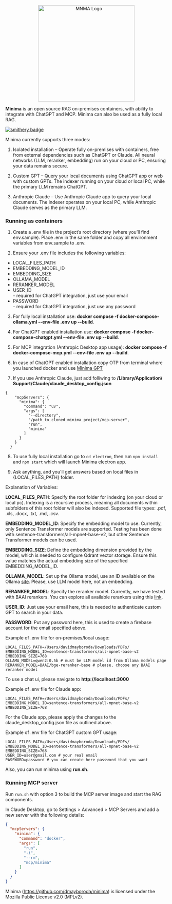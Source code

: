 <p align="center">
  <a href="https://www.mnma.ai/" target="blank"><img src="assets/logo-full.svg" width="300" alt="MNMA Logo" /></a>
</p>

**Minima** is an open source RAG on-premises containers, with ability to integrate with ChatGPT and MCP. 
Minima can also be used as a fully local RAG.

[![smithery badge](https://smithery.ai/badge/minima)](https://smithery.ai/protocol/minima)

Minima currently supports three modes:
1. Isolated installation – Operate fully on-premises with containers, free from external dependencies such as ChatGPT or Claude. All neural networks (LLM, reranker, embedding) run on your cloud or PC, ensuring your data remains secure.

2. Custom GPT – Query your local documents using ChatGPT app or web with custom GPTs. The indexer running on your cloud or local PC, while the primary LLM remains ChatGPT.

3. Anthropic Claude – Use Anthropic Claude app to query your local documents. The indexer operates on your local PC, while Anthropic Claude serves as the primary LLM.

### Running as containers

1. Create a .env file in the project’s root directory (where you’ll find env.sample). Place .env in the same folder and copy all environment variables from env.sample to .env.

2. Ensure your .env file includes the following variables:
<ul>
   <li> LOCAL_FILES_PATH </li>
   <li> EMBEDDING_MODEL_ID </li>
   <li> EMBEDDING_SIZE </li>
   <li> OLLAMA_MODEL </li>
   <li> RERANKER_MODEL </li>
   <li> USER_ID </li> - required for ChatGPT integration, just use your email
   <li> PASSWORD </li> - required for ChatGPT integration, just use any password
</ul>

3. For fully local installation use: **docker compose -f docker-compose-ollama.yml --env-file .env up --build**.

4. For ChatGPT enabled installation use: **docker compose -f docker-compose-chatgpt.yml --env-file .env up --build**.

5. For MCP integration (Anthropic Desktop app usage): **docker compose -f docker-compose-mcp.yml --env-file .env up --build**.

6. In case of ChatGPT enabled installation copy OTP from terminal where you launched docker and use [Minima GPT](https://chatgpt.com/g/g-r1MNTSb0Q-minima-local-computer-search)  

7. If you use Anthropic Claude, just add folliwing to **/Library/Application\ Support/Claude/claude_desktop_config.json**

```
{
    "mcpServers": {
      "minima": {
        "command": "uv",
        "args": [
          "--directory",
          "/path_to_cloned_minima_project/mcp-server",
          "run",
          "minima"
        ]
      }
    }
  }
```
   
8. To use fully local installation go to `cd electron`, then run `npm install` and `npm start` which will launch Minima electron app.

9. Ask anything, and you'll get answers based on local files in {LOCAL_FILES_PATH} folder.

Explanation of Variables:

**LOCAL_FILES_PATH**: Specify the root folder for indexing (on your cloud or local pc). Indexing is a recursive process, meaning all documents within subfolders of this root folder will also be indexed. Supported file types: .pdf, .xls, .docx, .txt, .md, .csv.

**EMBEDDING_MODEL_ID**: Specify the embedding model to use. Currently, only Sentence Transformer models are supported. Testing has been done with sentence-transformers/all-mpnet-base-v2, but other Sentence Transformer models can be used.

**EMBEDDING_SIZE**: Define the embedding dimension provided by the model, which is needed to configure Qdrant vector storage. Ensure this value matches the actual embedding size of the specified EMBEDDING_MODEL_ID.

**OLLAMA_MODEL**: Set up the Ollama model, use an ID available on the Ollama [site](https://ollama.com/search). Please, use LLM model here, not an embedding.

**RERANKER_MODEL**: Specify the reranker model. Currently, we have tested with BAAI rerankers. You can explore all available rerankers using this [link](https://huggingface.co/collections/BAAI/).

**USER_ID**: Just use your email here, this is needed to authenticate custom GPT to search in your data.

**PASSWORD**: Put any password here, this is used to create a firebase account for the email specified above.


Example of .env file for on-premises/local usage:
```
LOCAL_FILES_PATH=/Users/davidmayboroda/Downloads/PDFs/
EMBEDDING_MODEL_ID=sentence-transformers/all-mpnet-base-v2
EMBEDDING_SIZE=768
OLLAMA_MODEL=qwen2:0.5b # must be LLM model id from Ollama models page
RERANKER_MODEL=BAAI/bge-reranker-base # please, choose any BAAI reranker model
```

To use a chat ui, please navigate to **http://localhost:3000**

Example of .env file for Claude app:
```
LOCAL_FILES_PATH=/Users/davidmayboroda/Downloads/PDFs/
EMBEDDING_MODEL_ID=sentence-transformers/all-mpnet-base-v2
EMBEDDING_SIZE=768
```
For the Claude app, please apply the changes to the claude_desktop_config.json file as outlined above.

Example of .env file for ChatGPT custom GPT usage:
```
LOCAL_FILES_PATH=/Users/davidmayboroda/Downloads/PDFs/
EMBEDDING_MODEL_ID=sentence-transformers/all-mpnet-base-v2
EMBEDDING_SIZE=768
USER_ID=user@gmail.com # your real email
PASSWORD=password # you can create here password that you want
```

Also, you can run minima using **run.sh**.

### Running MCP server
Run `run.sh` with option 3 to build the MCP server image and start the RAG components.

In Claude Desktop, go to Settings > Advanced > MCP Servers and add a new server with the following details:

```json
{
  "mcpServers": {
    "minima": {
      "command": "docker",
      "args": [
        "run",
        "-i",
        "--rm",
        "mcp/minima"
      ]
    }
  }
}
```

Minima (https://github.com/dmayboroda/minima) is licensed under the Mozilla Public License v2.0 (MPLv2).
